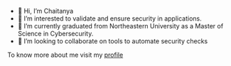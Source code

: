 - 👋 Hi, I’m Chaitanya
- 👀 I’m interested to validate and ensure security in applications.
- 🌱 I’m currently graduated from Northeastern University as a Master of Science in Cybersecurity.
- 💞️ I’m looking to collaborate on tools to automate security checks

To know more about me visit my [profile](https://netsec.studio)
